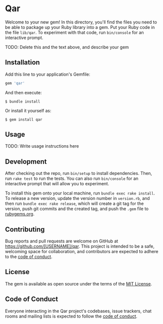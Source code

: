 # Qar

Welcome to your new gem! In this directory, you'll find the files you need to be able to package up your Ruby library into a gem. Put your Ruby code in the file `lib/qar`. To experiment with that code, run `bin/console` for an interactive prompt.

TODO: Delete this and the text above, and describe your gem

## Installation

Add this line to your application's Gemfile:

```ruby
gem 'qar'
```

And then execute:

    $ bundle install

Or install it yourself as:

    $ gem install qar

## Usage

TODO: Write usage instructions here

## Development

After checking out the repo, run `bin/setup` to install dependencies. Then, run `rake test` to run the tests. You can also run `bin/console` for an interactive prompt that will allow you to experiment.

To install this gem onto your local machine, run `bundle exec rake install`. To release a new version, update the version number in `version.rb`, and then run `bundle exec rake release`, which will create a git tag for the version, push git commits and the created tag, and push the `.gem` file to [rubygems.org](https://rubygems.org).

## Contributing

Bug reports and pull requests are welcome on GitHub at https://github.com/[USERNAME]/qar. This project is intended to be a safe, welcoming space for collaboration, and contributors are expected to adhere to the [code of conduct](https://github.com/[USERNAME]/qar/blob/master/CODE_OF_CONDUCT.md).

## License

The gem is available as open source under the terms of the [MIT License](https://opensource.org/licenses/MIT).

## Code of Conduct

Everyone interacting in the Qar project's codebases, issue trackers, chat rooms and mailing lists is expected to follow the [code of conduct](https://github.com/[USERNAME]/qar/blob/master/CODE_OF_CONDUCT.md).
